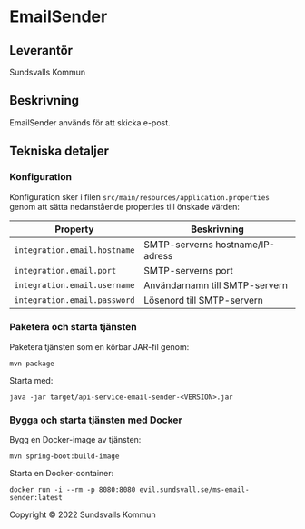 # EmailSender

## Leverantör
Sundsvalls Kommun

## Beskrivning
EmailSender används för att skicka e-post.

## Tekniska detaljer

### Konfiguration

Konfiguration sker i filen `src/main/resources/application.properties` genom att sätta nedanstående properties till önskade värden:

|Property|Beskrivning|
|---|---|
|`integration.email.hostname`|SMTP-serverns hostname/IP-adress|
|`integration.email.port`|SMTP-serverns port|
|`integration.email.username`|Användarnamn till SMTP-servern|
|`integration.email.password`|Lösenord till SMTP-servern|


### Paketera och starta tjänsten

Paketera tjänsten som en körbar JAR-fil genom:

```
mvn package
```

Starta med:

```
java -jar target/api-service-email-sender-<VERSION>.jar
```

### Bygga och starta tjänsten med Docker

Bygg en Docker-image av tjänsten:

```
mvn spring-boot:build-image
```

Starta en Docker-container:

```
docker run -i --rm -p 8080:8080 evil.sundsvall.se/ms-email-sender:latest
```


Copyright &copy; 2022 Sundsvalls Kommun
